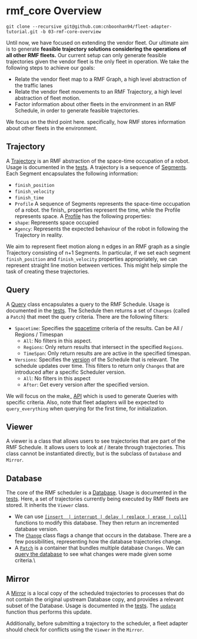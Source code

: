 # rmf_core Overview
`git clone --recursive git@github.com:cnboonhan94/fleet-adapter-tutorial.git -b 03-rmf-core-overview`

Until now, we have focused on extending the vendor fleet. Our ultimate aim is to generate **feasible trajectory solutions considering the operations of all other RMF fleets.** Our current setup can only generate feasible trajectories given the vendor fleet is the only fleet in operation. We take the following steps to achieve our goals:
* Relate the vendor fleet map to a RMF Graph, a high level abstraction of the traffic lanes 
* Relate the vendor fleet movements to an RMF Trajectory, a high level abstraction of fleet motion.
* Factor information about other fleets in the environment in an RMF Schedule, in order to generate feasible trajectories.

We focus on the third point here. specifically, how RMF stores information about other fleets in the environment. 

## Trajectory
A [Trajectory](https://github.com/osrf/rmf_core/blob/traffic_msgs/rmf_traffic/include/rmf_traffic/Trajectory.hpp) is an RMF abstraction of the space-time occupation of a robot. Usage is documented in the [tests](https://github.com/osrf/rmf_core/blob/traffic_msgs/rmf_traffic/test/unit/test_Trajectory.cpp). A trajectory is a sequence of [Segments]([Segments](https://github.com/osrf/rmf_core/blob/traffic_msgs/rmf_traffic/include/rmf_traffic/Trajectory.hpp#L189)). Each Segment encapsulates the following information:
* `finish_position`
* `finish_velocity`
* `finish_time`
* `Profile`
A sequence of Segments represents the space-time occupation of a robot. the finish_ properties represent the time, while the Profile represents space. A [Profile](https://github.com/osrf/rmf_core/blob/traffic_msgs/rmf_traffic/include/rmf_traffic/Trajectory.hpp#L63) has the following properties:
* `shape`: Represents space occupied
* `Agency`: Represents the expected behaviour of the robot in following the Trajectory in reality.

We aim to represent fleet motion along n edges in an RMF graph as a single Trajectory consisting of n+1 Segments. In particular, if we set each segment `finish_position` and `finish_velocity` properties appropriately, we can represent straight line motion between vertices. This might help simple the task of creating these trajectories.

## Query
A [Query](https://github.com/osrf/rmf_core/blob/traffic_msgs/rmf_traffic/include/rmf_traffic/schedule/Query.hpp) class encapsulates a query to the RMF Schedule. Usage is documented in the [tests](https://github.com/osrf/rmf_core/blob/traffic_msgs/rmf_traffic/test/unit/schedule/test_Query.cpp). The Schedule then returns a set of `Changes` (called a `Patch`) that meet the query criteria. There are the following filters:
* `Spacetime`: Specifies the [spacetime](https://github.com/osrf/rmf_core/blob/traffic_msgs/rmf_traffic/include/rmf_traffic/schedule/Query.hpp#L46) criteria of the results. Can be All / Regions / Timespan
  * `All`: No filters in this aspect.
  * `Regions`: Only return results that intersect in the specified `Regions`.
  *  `TimeSpan`: Only return results are are active in the specified timespan.
* `Versions`: Specifies the [version](https://github.com/osrf/rmf_core/blob/traffic_msgs/rmf_traffic/include/rmf_traffic/schedule/Query.hpp#L273) of the Schedule that is relevant. The schedule updates over time. This filters to return only `Changes` that are introduced after a specific Scheduler version.
  * `All`: No filters in this aspect
  * `After`: Get every version after the specified version.

We will focus on the make_ [API](https://github.com/osrf/rmf_core/blob/traffic_msgs/rmf_traffic/include/rmf_traffic/schedule/Query.hpp#L388) which is used to generate Queries with specific criteria. Also, note that fleet adapters will be expected to `query_everything` when querying for the first time, for initialization.

## Viewer
A viewer is a class that allows users to see trajectories that are part of the RMF Schedule. It allows users to look at / iterate through trajectories. This class cannot be instantiated directly, but is the subclass of `Database` and `Mirror`.

## Database
The core of the RMF scheduler is a [Database](https://github.com/osrf/rmf_core/blob/traffic_msgs/rmf_traffic/include/rmf_traffic/schedule/Database.hpp). Usage is documented in the [tests](https://github.com/osrf/rmf_core/blob/63b8334de3819ccf09583f5ce01f4d73d3042f33/rmf_traffic/test/unit/schedule/test_Database.cpp). Here, a set of trajectories currently being executed by RMF fleets are stored. It inherits the `Viewer` class. 
* We can use [`[insert  | interrupt | delay | replace | erase | cull]`](https://github.com/osrf/rmf_core/blob/traffic_msgs/rmf_traffic/include/rmf_traffic/schedule/Database.hpp#L368) functions to modify this database. They then return an incremented database version.
* The [`Change`](https://github.com/osrf/rmf_core/blob/traffic_msgs/rmf_traffic/include/rmf_traffic/schedule/Database.hpp#L44) class flags a change that occurs in the database. There are a few possibilities, representing how the database trajectories change.
* A [`Patch`](https://github.com/osrf/rmf_core/blob/traffic_msgs/rmf_traffic/include/rmf_traffic/schedule/Database.hpp#L327) is a container that bundles multiple database `Changes`. We can [query the database](https://github.com/osrf/rmf_core/blob/traffic_msgs/rmf_traffic/include/rmf_traffic/schedule/Database.hpp#L363) to see what changes were made given some criteria.\

## Mirror
A [Mirror](https://github.com/osrf/rmf_core/blob/traffic_msgs/rmf_traffic/include/rmf_traffic/schedule/Mirror.hpp) is a local copy of the scheduled trajectories to processes that do not contain the original upstream Database copy, and provides a relevant subset of the Database. Usage is documented in the [tests](https://github.com/osrf/rmf_core/blob/63b8334de3819ccf09583f5ce01f4d73d3042f33/rmf_traffic/test/unit/schedule/test_Mirror.cpp). The [`update`](https://github.com/osrf/rmf_core/blob/traffic_msgs/rmf_traffic/include/rmf_traffic/schedule/Mirror.hpp#L43) function thus performs this update. 

Additionally, before submitting a trajectory to the scheduler, a fleet adapter should check for conflicts using the `Viewer` in the `Mirror`.